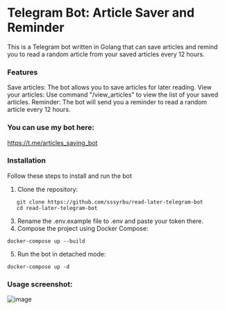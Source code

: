 # Telegram Bot: Article Saver and Reminder
This is a Telegram bot written in Golang that can save articles and remind you to read a random article from your saved articles every 12 hours.

### Features
Save articles: The bot allows you to save articles for later reading.
View your articles: Use command "/view_articles" to view the list of your saved articles.
Reminder: The bot will send you a reminder to read a random article every 12 hours.

### You can use my bot here:
https://t.me/articles_saving_bot

### Installation
Follow these steps to install and run the bot
1. Clone the repository:
```
   git clone https://github.com/sssyrbu/read-later-telegram-bot
   cd read-later-telegram-bot
```
3. Rename the .env.example file to .env and paste your token there.
4. Compose the project using Docker Compose:
``` 
docker-compose up --build
```
5. Run the bot in detached mode:
```
docker-compose up -d
```

### Usage screenshot:
![image](https://github.com/sssyrbu/read-later-telegram-bot/assets/68150627/01a0f981-0487-4531-90df-87831ee2403e)

